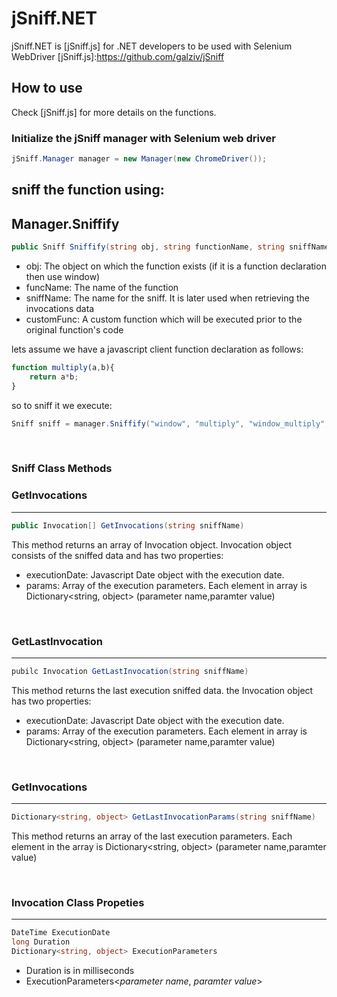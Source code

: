 # jSniff.NET

jSniff.NET is [jSniff.js] for .NET developers to be used with Selenium WebDriver
[jSniff.js]:https://github.com/galziv/jSniff

## How to use

Check [jSniff.js] for more details on the functions.
<br/>

### Initialize the jSniff manager with Selenium web driver

```c#
jSniff.Manager manager = new Manager(new ChromeDriver());
```

## sniff the function using:

Manager.Sniffify
----
```c#
public Sniff Sniffify(string obj, string functionName, string sniffName, string customFunc = "")
```

 - obj: The object on which the function exists (if it is a function declaration then use window)
 - funcName: The name of the function
 - sniffName: The name for the sniff. It is later used when retrieving the invocations data
 - customFunc: A custom function which will be executed prior to the original function's code

lets assume we have a javascript client function declaration as follows:
```js
function multiply(a,b){
    return a*b;
}
```

so to sniff it we execute:
```c#
Sniff sniff = manager.Sniffify("window", "multiply", "window_multiply", "function() { console.log('log from custom function');}");
```

<br />

### Sniff Class Methods

### GetInvocations

----
```c#
public Invocation[] GetInvocations(string sniffName)
```
This method returns an array of Invocation object. Invocation object consists of the sniffed data and has two properties:
 - executionDate: Javascript Date object with the execution date.
  - params: Array of the execution parameters. Each element in array is Dictionary&lt;string, object&gt; (parameter name,paramter value)

<br />

### GetLastInvocation

----
```c#
pubilc Invocation GetLastInvocation(string sniffName)
```
This method returns the last execution sniffed data. the Invocation object has two properties:
 - executionDate: Javascript Date object with the execution date.
 - params: Array of the execution parameters. Each element in array is Dictionary&lt;string, object&gt; (parameter name,paramter value)

<br />

### GetInvocations

----
```c#
Dictionary<string, object> GetLastInvocationParams(string sniffName)
```
This method returns an array of the last execution parameters. Each element in the array is Dictionary&lt;string, object&gt; (parameter name,paramter value)


<br />

### Invocation Class Propeties

----
```c#
DateTime ExecutionDate
long Duration
Dictionary<string, object> ExecutionParameters
```
- Duration is in milliseconds
- ExecutionParameters<*parameter name*, *paramter value*>
